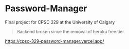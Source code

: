 # Password-Manager
Final project for CPSC 329 at the University of Calgary

> Backend broken since the removal of heroku free tier

https://cpsc-329-password-manager.vercel.app/
